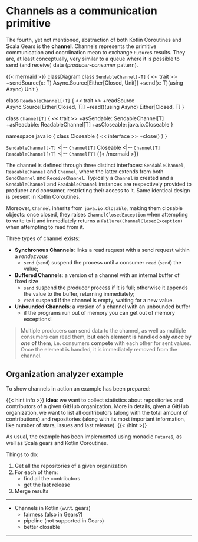 # Channels as a communication primitive

The fourth, yet not mentioned, abstraction of both Kotlin Coroutines and Scala Gears is the **channel**.
Channels represents the primitive communication and coordination mean to exchange `Future`s results. They are, at least conceptually, very similar to a queue where it is possible to send (and receive) data (_producer-consumer_ pattern).

{{< mermaid >}}
classDiagram
  class `SendableChannel[-T]` {
    << trait >>
    +sendSource(x: T) Async.Source[Either[Closed, Unit]]
    +send(x: T)(using Async) Unit
  }

  class `ReadableChannel[+T]` {
    << trait >>
    +readSource Async.Source[Either[Closed, T]]
    +read()(using Async) Either[Closed, T]
  }

  class `Channel[T]` {
    << trait >>
    +asSendable: SendableChannel[T]
    +asReadable: ReadableChannel[T]
    +asCloseable: java.io.Closeable
  }

  namespace java io {
    class Closeable {
      << interface >>
      +close()
    }
  }

  `SendableChannel[-T]` <|-- `Channel[T]`
  Closeable <|-- `Channel[T]`
  `ReadableChannel[+T]` <|-- `Channel[T]`
{{< /mermaid >}}

The channel is defined through three distinct interfaces: `SendableChannel`, `ReadableChannel` and `Channel`, where the latter extends from both `SendChannel` and `ReceiveChannel`. Typically a `Channel` is created and a `SendableChannel` and `ReadableChannel` instances are respectively provided to producer and consumer, restricting their access to it. Same identical design is present in Kotlin Coroutines.

Moreover, `Channel` inherits from `java.io.Closable`, making them closable objects: once closed, they raises `ChannelClosedException` when attempting to write to it and immediately returns a `Failure(ChannelClosedException)` when attempting to read from it.

Three types of channel exists:

- **Synchronous Channels**: links a read request with a send request within a _rendezvous_
  - `send` (`send`) suspend the process until a consumer `read` (`send`) the value;
- **Buffered Channels**: a version of a channel with an internal buffer of fixed size
  - `send` suspend the producer process if it is full; otherwise it appends the value to the buffer, returning immediately;
  - `read` suspend if the channel is empty, waiting for a new value.
- **Unbounded Channels**: a version of a channel with an unbounded buffer
  - if the programs run out of memory you can get out of memory exceptions!

> Multiple producers can send data to the channel, as well as multiple consumers can read them, **but each element is handled only _once_ by _one_ of them**, i.e. consumers **compete** with each other for sent values. Once the element is handled, it is immediately removed from the channel.

## Organization analyzer example

To show channels in action an example has been prepared:

{{< hint info >}}
**Idea**: we want to collect statistics about repositories and contributors of a given GitHub organization. More in details, given a GitHub organization, we want to list all contributors (along with the total amount of contributions) and repositories (along with its most important information, like number of stars, issues and last release).
{{< /hint >}}

As usual, the example has been implemented using monadic `Future`s, as well as Scala gears and Kotlin Coroutines.

Things to do:

1. Get all the repositories of a given organization
2. For each of them:
   * find all the contributors
   * get the last release
3. Merge results


---

- Channels in Kotlin (w.r.t. gears)
  - fairness (also in Gears?)
  - pipeline (not supported in Gears)
  - better closable

---